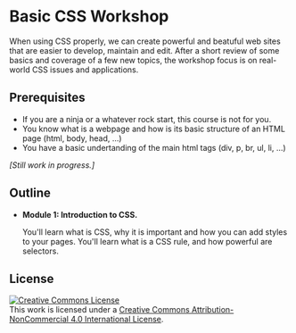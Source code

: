 # Basic CSS Workshop

When using CSS properly, we can create powerful and beatuful web sites that are easier to develop, maintain and edit. After a short review of some basics and coverage of a few new topics, the workshop focus is on real-world CSS issues and applications. 

## Prerequisites

- If you are a ninja or a whatever rock start, this course is not for you.
- You know what is a webpage and how is its basic structure of an HTML page (html, body, head, ...)
- You have a basic undertanding of the main html tags (div, p, br, ul, li, ...)

_[Still work in progress.]_

## Outline

- **Module 1: Introduction to CSS.**

  You'll learn what is CSS, why it is important and how you can add styles to your pages. You'll learn what is a CSS rule, and how powerful are selectors.

## License

<a rel="license" href="http://creativecommons.org/licenses/by-nc/4.0/"><img alt="Creative Commons License" style="border-width:0" src="http://i.creativecommons.org/l/by-nc/4.0/88x31.png" /></a><br />This work is licensed under a <a rel="license" href="http://creativecommons.org/licenses/by-nc/4.0/">Creative Commons Attribution-NonCommercial 4.0 International License</a>.